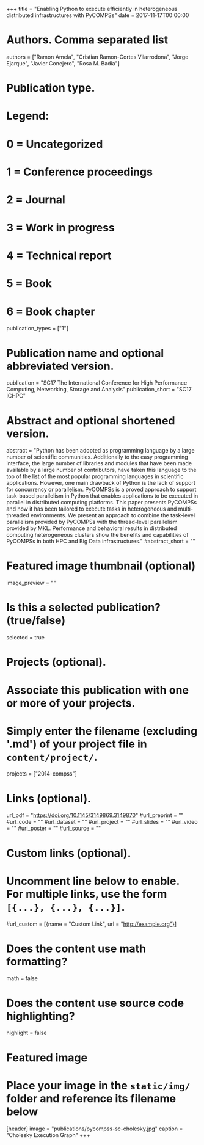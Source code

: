 +++
title = "Enabling Python to execute efficiently in heterogeneous distributed infrastructures with PyCOMPSs"
date = 2017-11-17T00:00:00

# Authors. Comma separated list
authors = ["Ramon Amela", "Cristian Ramon-Cortes Vilarrodona", "Jorge Ejarque", "Javier Conejero", "Rosa M. Badia"]

# Publication type.
# Legend:
# 0 = Uncategorized
# 1 = Conference proceedings
# 2 = Journal
# 3 = Work in progress
# 4 = Technical report
# 5 = Book
# 6 = Book chapter
publication_types = ["1"]

# Publication name and optional abbreviated version.
publication = "SC17 The International Conference for High Performance Computing, Networking, Storage and Analysis"
publication_short = "SC17 ICHPC"

# Abstract and optional shortened version.
abstract = "Python has been adopted as programming language by a large number of scientific communities. Additionally to the easy programming interface, the large number of libraries and modules that have been made available by a large number of contributors, have taken this language to the top of the list of the most popular programming languages in scientific applications. However, one main drawback of Python is the lack of support for concurrency or parallelism. PyCOMPSs is a proved approach to support task-based parallelism in Python that enables applications to be executed in parallel in distributed computing platforms. This paper presents PyCOMPSs and how it has been tailored to execute tasks in heterogeneous and multi-threaded environments. We present an approach to combine the task-level parallelism provided by PyCOMPSs with the thread-level parallelism provided by MKL. Performance and behavioral results in distributed computing heterogeneous clusters show the benefits and capabilities of PyCOMPSs in both HPC and Big Data infrastructures."
#abstract_short = ""

# Featured image thumbnail (optional)
image_preview = ""

# Is this a selected publication? (true/false)
selected = true

# Projects (optional).
#   Associate this publication with one or more of your projects.
#   Simply enter the filename (excluding '.md') of your project file in `content/project/`.
projects = ["2014-compss"]

# Links (optional).
url_pdf = "https://doi.org/10.1145/3149869.3149870"
#url_preprint = ""
#url_code = ""
#url_dataset = ""
#url_project = ""
#url_slides = ""
#url_video = ""
#url_poster = ""
#url_source = ""

# Custom links (optional).
#   Uncomment line below to enable. For multiple links, use the form `[{...}, {...}, {...}]`.
#url_custom = [{name = "Custom Link", url = "http://example.org"}]

# Does the content use math formatting?
math = false

# Does the content use source code highlighting?
highlight = false

# Featured image
# Place your image in the `static/img/` folder and reference its filename below
[header]
image = "publications/pycompss-sc-cholesky.jpg"
caption = "Cholesky Execution Graph"
+++
